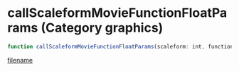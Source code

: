 # callScaleformMovieFunctionFloatParams (Category graphics)

```js
function callScaleformMovieFunctionFloatParams(scaleform: int, functionName: string, param1: number, param2: number, param3: number, param4: number, param5: number): void
```

[filename](callScaleformMovieFunctionFloatParams_m.md ':include')